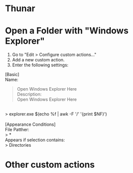# Thunar

# Open a Folder with "Windows Explorer"

1) Go to "Edit > Configure custom actions..."
2) Add a new custom action.
3) Enter the following settings:

[Basic]<br>
Name:<br>
> Open Windows Explorer Here<br>
Description:<br>
> Open Windows Explorer Here<br>
<br>
> explorer.exe $(echo %f | awk -F '/' '{print $NF}')<br>
<br>
[Appearance Conditions]<br>
File Patther:<br>
> *<br>
Appears if selection contains:<br>
> Directories<br>

# Other custom actions
